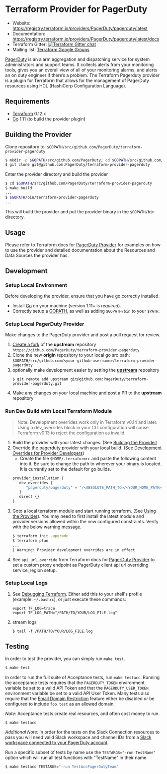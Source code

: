 # Terraform Provider for PagerDuty

- Website: https://registry.terraform.io/providers/PagerDuty/pagerduty/latest
- Documentation: https://registry.terraform.io/providers/PagerDuty/pagerduty/latest/docs
- Terraform Gitter: [![Terraform Gitter chat](https://badges.gitter.im/hashicorp-terraform/Lobby.png)](https://gitter.im/hashicorp-terraform/Lobby)
- Mailing list: [Terraform Google Groups](http://groups.google.com/group/terraform-tool)

[PagerDuty](https://www.pagerduty.com/) is an alarm aggregation and dispatching service for system administrators and support teams. It collects alerts from your monitoring tools, gives you an overall view of all of your monitoring alarms, and alerts an on duty engineer if there’s a problem. The Terraform Pagerduty provider is a plugin for Terraform that allows for the management of PagerDuty resources using HCL (HashiCorp Configuration Language).

## Requirements

-	[Terraform](https://www.terraform.io/downloads.html) 0.12.x
-	[Go](https://golang.org/doc/install) 1.11 (to build the provider plugin)

## Building the Provider

Clone repository to: `$GOPATH/src/github.com/PagerDuty/terraform-provider-pagerduty`

```sh
$ mkdir -p $GOPATH/src/github.com/PagerDuty; cd $GOPATH/src/github.com/PagerDuty
$ git clone git@github.com:PagerDuty/terraform-provider-pagerduty
```

Enter the provider directory and build the provider

```sh
$ cd $GOPATH/src/github.com/PagerDuty/terraform-provider-pagerduty
$ make build
...
$ $GOPATH/bin/terraform-provider-pagerduty
...
```

This will build the provider and put the provider binary in the `$GOPATH/bin` directory.

## Usage

Please refer to Terraform docs for [PagerDuty Provider](https://registry.terraform.io/providers/PagerDuty/pagerduty/latest/docs)
for examples on how to use the provider and detailed documentation about the Resources and Data Sources the provider has.

## Development

### Setup Local Environment

Before developing the provider, ensure that you have go correctly installed.

* Install [Go](http://www.golang.org) on your machine (version 1.11+ is *required*).
* Correctly setup a [GOPATH](http://golang.org/doc/code.html#GOPATH), as well as adding `$GOPATH/bin` to your `$PATH`.

### Setup Local PagerDuty Provider

Make changes to the PagerDuty provider and post a pull request for review.

1. [Create a fork](https://docs.github.com/en/get-started/quickstart/fork-a-repo) of the **upstream** repository `https://github.com/PagerDuty/terraform-provider-pagerduty`
2. Clone the new **origin** repository to your local go src path: `$GOPATH/src/github.com/<your-github-username>/terraform-provider-pagerduty`
3. optionally make development easier by setting the [**upstream**](https://docs.github.com/en/pull-requests/collaborating-with-pull-requests/working-with-forks/configuring-a-remote-for-a-fork) repository
   ```
   $ git remote add upstream git@github.com:PagerDuty/terraform-provider-pagerduty.git
   ```
4. Make any changes on your local machine and post a PR to the **upstream** repository

### Run Dev Build with Local Terraform Module

> Note: Development overrides work only in Terraform v0.14 and later. Using a dev_overrides block in your CLI configuration will cause Terraform v0.13 to reject the configuration as invalid.

1. Build the provider with your latest changes. (See [Building the Provider](https://github.com/PagerDuty/terraform-provider-pagerduty#building-the-provider))
2. Override the pagerduty provider with your local build. (See [Development Overrides for Provider Developers](https://www.terraform.io/cli/config/config-file#development-overrides-for-provider-developers))
   * Create the file `$HOME/.terraformrc` and paste the following content into it. Be sure to change the path to wherever your binary is located. It is currently set to the default for go builds.
   ```terraform
   provider_installation {
      dev_overrides {
         "pagerduty/pagerduty" = "/<ABSOLUTE_PATH_TO>/<YOUR_HOME_PATH>/go/bin"
      }
      direct {}
   }
   ```
3. Goto a local terraform module and start running terraform. (See [Using the Provider](https://github.com/PagerDuty/terraform-provider-pagerduty#using-the-provider)). You may need to first install the latest module and provider
   versions allowed within the new configured constraints. Verify with the below warning message.
   ```sh
   $ terraform init -upgrade
   $ terraform plan
   ...
   │ Warning: Provider development overrides are in effect
   ```
4. See `api_url_override` from Terraform docs for [PagerDuty Provider](https://registry.terraform.io/providers/PagerDuty/pagerduty/latest/docs#argument-reference) to set a custom proxy endpoint as PagerDuty client api url overriding service_region setup.

### Setup Local Logs

1. See [Debugging Terraform](https://www.terraform.io/internals/debugging). Either add this to your shell's profile
   (example: `~/.bashrc`), or just execute these commands:
   ```
   export TF_LOG=trace
   export TF_LOG_PATH="/PATH/TO/YOUR/LOG_FILE.log"
   ```
2. stream logs
   ```
   $ tail -f /PATH/TO/YOUR/LOG_FILE.log
   ```

## Testing

In order to test the provider, you can simply run `make test`.

```sh
$ make test
```

In order to run the full suite of Acceptance tests, run `make testacc`. Running the acceptance tests requires
that the `PAGERDUTY_TOKEN` environment variable be set to a valid API Token and that the
`PAGERDUTY_USER_TOKEN` environment variable be set to a valid API User Token. Many tests also
require that the [Email Domain Restriction](https://support.pagerduty.com/docs/account-settings#email-domain-restriction) feature
either be disabled *or* be configured to include `foo.test` as an allowed domain.

*Note:* Acceptance tests create real resources, and often cost money to run.

```sh
$ make testacc
```

*Additional Note:* In order for the tests on the Slack Connection resources to pass you will need valid Slack workspace and channel IDs from a [Slack workspace connected to your PagerDuty account](https://support.pagerduty.com/docs/slack-integration-guide#integration-walkthrough).

Run a specific subset of tests by name use the `TESTARGS="-run TestName"` option which will run all test functions with "TestName" in their name.

```sh
$ make testacc TESTARGS="-run TestAccPagerDutyTeam"
```
